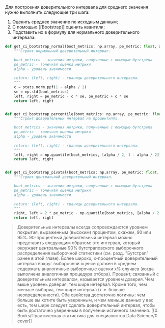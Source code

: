 Для построения доверительного интервала для среднего значения нужно выполнить следующие три шага:
1. Оценить среднее значение по исходным данным;
2. С помощью [[Bootstrap]] оценить квантили;
3. Подставить их в формулу для нормального доверительного интервала.

``` python
def get_ci_bootstrap_normal(boot_metrics: np.array, pe_metric: float, alpha: float=0.05):
    """Строит нормальный доверительный интервал.

    boot_metrics - значения метрики, полученные с помощью бутстрепа
    pe_metric - точечная оценка метрики
    alpha - уровень значимости
    
    return: (left, right) - границы доверительного интервала.
    """
    c = stats.norm.ppf(1 - alpha / 2)
    se = np.std(boot_metrics)
    left, right = pe_metric - c * se, pe_metric + c * se
    return left, right


def get_ci_bootstrap_percentile(boot_metrics: np.array, pe_metric: float, alpha: float=0.05):
    """Строит доверительный интервал на процентилях.

    boot_metrics - значения метрики, полученные с помощью бутстрепа
    pe_metric - точечная оценка метрики
    alpha - уровень значимости
    
    return: (left, right) - границы доверительного интервала.
    """
    left, right = np.quantile(boot_metrics, [alpha / 2, 1 - alpha / 2])
    return left, right


def get_ci_bootstrap_pivotal(boot_metrics: np.array, pe_metric: float, alpha: float=0.05):
    """Строит центральный доверительный интервал.

    boot_metrics - значения метрики, полученные с помощью бутстрепа
    pe_metric - точечная оценка метрики
    alpha - уровень значимости
    
    return: (left, right) - границы доверительного интервала.
    """
    right, left = 2 * pe_metric - np.quantile(boot_metrics, [alpha / 2, 1 - alpha / 2])
    return left, right
```

> Доверительные интервалы всегда сопровождаются уровнем покрытия, выраженным (высоким) процентом, скажем, 90 или 95%. 90-процентный доверительный интервал можно представить следующим образом: это интервал, который окружает центральные 90% бутстраповского выборочного распределения выборочной статистики (см. разд. "Бутстрап" ранее в этой главе). Более широко, x-процентный доверительный интервал вокруг выборочной оценки должен в среднем содержать аналогичные выборочные оценки x% случаев (когда выполнена аналогичная процедура отбора).
> Процент, связанный с доверительным интервалом, называется уровнем доверия. Чем выше уровень доверия, тем шире интервал. Кроме того, чем меньше выборка, тем шире интервал (т. е. больше неопределенности). Оба свойства достаточно логичны: чем больше вы хотите быть уверенным, и чем меньше данных у вас есть, тем шире следует сделать доверительный интервал, чтобы быть достаточно уверенным в получении истинного значения.
> [[0. Books/Практическая статистика для специалистов Data Science/0. cover]]


